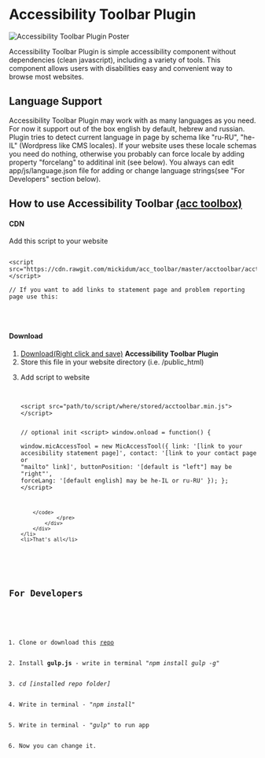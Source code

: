 <h1>Accessibility Toolbar Plugin</h1>

<p>
	<img src="https://raw.githubusercontent.com/mickidum/acc_toolbar/master/poster.jpg" alt="Accessibility Toolbar Plugin Poster">
</p>

<p>
Accessibility Toolbar Plugin is simple accessibility component without dependencies (clean javascript), including a variety of tools.
This component allows users with disabilities easy and convenient way to browse most websites.
</p>

<h2>Language Support</h2>
<p>
	Accessibility Toolbar Plugin may work with as many languages as you need. For now it support out of the box english by default, hebrew and russian. Plugin tries to detect current language in page by schema like "ru-RU", "he-IL" (Wordpress like CMS locales). If your website uses these locale schemas you need do nothing, otherwise you probably can force locale by adding property "forcelang" to additinal init (see below). You always can edit app/js/language.json file for adding or change language strings(see "For Developers" section below).
</p>

<h2>How to use Accessibility Toolbar <a href="http://webworks.ga/acc_toolbar">(acc toolbox)</a></h2>

<h4>CDN</h4>

<p>Add this script to your website</p>

<pre class="highlight">
<code>
&lt;script src="https://cdn.rawgit.com/mickidum/acc_toolbar/master/acctoolbar/acctoolbar.min.js"&gt;&lt;/script&gt;

// If you want to add links to statement page and problem reporting page use this:
<script>
	window.onload = function() {
		window.micAccessTool = new MicAccessTool({
			link: 'http://your-awesome-website.com/your-accessibility-declaration.pdf',
			contact: 'mailto:your-mail@your-awesome-website.com'
		});
	}
</script>
</code>
</pre>

<h4>Download</h4>

<ol>
	<li><a href="https://raw.githubusercontent.com/mickidum/acc_toolbar/master/acctoolbar/acctoolbar.min.js">Download(Right click and save)</a> <strong>Accessibility Toolbar Plugin</strong></li>
	<li>Store this file in your website directory (i.e. /public_html)</li>
	<li>
		<p>Add script to website</p>
		<div class="language-js highlighter-rouge">
			<div class="highlight">
				<pre class="highlight">
					<code>
						<script>
							window.onload = function() {
								window.micAccessTool = new MicAccessTool({
									link: 'http://your-awesome-website.com/your-accessibility-declaration.pdf',
									contact: 'mailto:your-mail@your-awesome-website.com'
								});
							}
						</script>
&lt;script src="path/to/script/where/stored/acctoolbar.min.js"&gt;&lt;/script&gt;

// optional init
&lt;script&gt;
  window.onload = function() {	
    window.micAccessTool = new MicAccessTool({
      link: '[link to your accesibility statement page]',
      contact: '[link to your contact page or "mailto" link]',
      buttonPosition: '[default is "left"] may be "right"',
      forceLang: '[default english] may be he-IL or ru-RU'
    });
  };
&lt;/script&gt;

		</code>
				</pre>
			</div>
		</div>
	</li>
	<li>That's all</li>
</ol>

<h2>For Developers</h2>

<ol>
	<li>Clone or download this <a href="{{ site.github.repository_url }}">repo</a></li>
	<li>Install <strong>gulp.js</strong> - write in terminal <em>"npm install gulp -g"</em></li>
	<li><em>cd [installed repo folder]</em></li>
	<li>Write in terminal - <em>"npm install"</em></li>
	<li>Write in terminal - <em>"gulp"</em> to run app</li>
	<li>Now you can change it.</li>
</ol>

